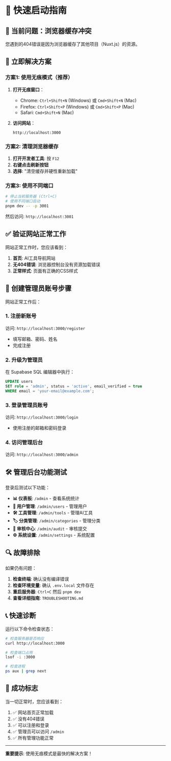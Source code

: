 # 🚀 快速启动指南

## 🚨 当前问题：浏览器缓存冲突

您遇到的404错误是因为浏览器缓存了其他项目（Nuxt.js）的资源。

## 🔧 立即解决方案

### 方案1: 使用无痕模式（推荐）

1. **打开无痕窗口**：
   - Chrome: `Ctrl+Shift+N` (Windows) 或 `Cmd+Shift+N` (Mac)
   - Firefox: `Ctrl+Shift+P` (Windows) 或 `Cmd+Shift+P` (Mac)
   - Safari: `Cmd+Shift+N` (Mac)

2. **访问网站**：
   ```
   http://localhost:3000
   ```

### 方案2: 清理浏览器缓存

1. **打开开发者工具**: 按 `F12`
2. **右键点击刷新按钮**
3. **选择**: "清空缓存并硬性重新加载"

### 方案3: 使用不同端口

```bash
# 停止当前服务器 (Ctrl+C)
# 使用不同端口启动
pnpm dev -- -p 3001
```

然后访问: `http://localhost:3001`

## ✅ 验证网站正常工作

网站正常工作时，您应该看到：

1. **首页**: AI工具导航网站
2. **无404错误**: 浏览器控制台没有资源加载错误
3. **正常样式**: 页面有正确的CSS样式

## 🎯 创建管理员账号步骤

网站正常工作后：

### 1. 注册新账号
访问: `http://localhost:3000/register`
- 填写邮箱、密码、姓名
- 完成注册

### 2. 升级为管理员
在 Supabase SQL 编辑器中执行：
```sql
UPDATE users 
SET role = 'admin', status = 'active', email_verified = true 
WHERE email = 'your-email@example.com';
```

### 3. 登录管理员账号
访问: `http://localhost:3000/login`
- 使用注册的邮箱和密码登录

### 4. 访问管理后台
访问: `http://localhost:3000/admin`

## 🛠️ 管理后台功能测试

登录后测试以下功能：

- **📊 仪表板**: `/admin` - 查看系统统计
- **👥 用户管理**: `/admin/users` - 管理用户
- **🛠️ 工具管理**: `/admin/tools` - 管理AI工具
- **🏷️ 分类管理**: `/admin/categories` - 管理分类
- **📝 审核中心**: `/admin/audit` - 审核提交
- **⚙️ 系统设置**: `/admin/settings` - 系统配置

## 🔍 故障排除

如果仍有问题：

1. **检查终端**: 确认没有编译错误
2. **检查环境变量**: 确认 `.env.local` 文件存在
3. **重启服务器**: `Ctrl+C` 然后 `pnpm dev`
4. **查看详细指南**: `TROUBLESHOOTING.md`

## 📞 快速诊断

运行以下命令检查状态：

```bash
# 检查服务器是否响应
curl http://localhost:3000

# 检查端口占用
lsof -i :3000

# 检查进程
ps aux | grep next
```

## 🎉 成功标志

当一切正常时，您应该看到：

1. ✅ 网站首页正常加载
2. ✅ 没有404错误
3. ✅ 可以注册和登录
4. ✅ 管理员可以访问 `/admin`
5. ✅ 所有管理功能正常

---

**重要提示**: 使用无痕模式是最快的解决方案！
